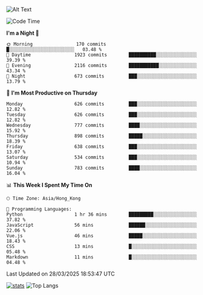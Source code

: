 ![Alt Text](https://media.tenor.com/3Gehha8RO-sAAAAC/goose-dance.gif)

<!--START_SECTION:waka-->
![Code Time](http://img.shields.io/badge/Code%20Time-431%20hrs%2023%20mins-blue)

**I'm a Night 🦉** 

```text
🌞 Morning                170 commits         █░░░░░░░░░░░░░░░░░░░░░░░░   03.48 % 
🌆 Daytime                1923 commits        ██████████░░░░░░░░░░░░░░░   39.39 % 
🌃 Evening                2116 commits        ███████████░░░░░░░░░░░░░░   43.34 % 
🌙 Night                  673 commits         ███░░░░░░░░░░░░░░░░░░░░░░   13.79 % 
```
📅 **I'm Most Productive on Thursday** 

```text
Monday                   626 commits         ███░░░░░░░░░░░░░░░░░░░░░░   12.82 % 
Tuesday                  626 commits         ███░░░░░░░░░░░░░░░░░░░░░░   12.82 % 
Wednesday                777 commits         ████░░░░░░░░░░░░░░░░░░░░░   15.92 % 
Thursday                 898 commits         █████░░░░░░░░░░░░░░░░░░░░   18.39 % 
Friday                   638 commits         ███░░░░░░░░░░░░░░░░░░░░░░   13.07 % 
Saturday                 534 commits         ███░░░░░░░░░░░░░░░░░░░░░░   10.94 % 
Sunday                   783 commits         ████░░░░░░░░░░░░░░░░░░░░░   16.04 % 
```


📊 **This Week I Spent My Time On** 

```text
🕑︎ Time Zone: Asia/Hong_Kong

💬 Programming Languages: 
Python                   1 hr 36 mins        █████████░░░░░░░░░░░░░░░░   37.82 % 
JavaScript               56 mins             ██████░░░░░░░░░░░░░░░░░░░   22.06 % 
Vue.js                   46 mins             █████░░░░░░░░░░░░░░░░░░░░   18.43 % 
CSS                      13 mins             █░░░░░░░░░░░░░░░░░░░░░░░░   05.48 % 
Markdown                 11 mins             █░░░░░░░░░░░░░░░░░░░░░░░░   04.48 % 
```


 Last Updated on 28/03/2025 18:53:47 UTC
<!--END_SECTION:waka-->
[![stats](https://github-readme-stats-rose-phi.vercel.app/api?username=jxncted&count_private=true)](https://github.com/jxncted/github-readme-stats)
![Top Langs](https://github-readme-stats-rose-phi.vercel.app/api/top-langs/?username=jxncted\&layout=compact&hide=c,assembly,jupyter%20notebook)
